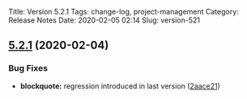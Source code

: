 Title: Version 5.2.1
Tags: change-log, project-management
Category: Release Notes
Date: 2020-02-05 02:14
Slug: version-521

<!-- yaspeller ignore:start -->

## [5.2.1](https://github.com/Pelican-Elegant/elegant/compare/V5.2.0...V5.2.1) (2020-02-04)

### Bug Fixes

- **blockquote:** regression introduced in last version ([2aace21](https://github.com/Pelican-Elegant/elegant/commit/2aace21d633e11527a224c7201abad5fef811ce3))

<!-- yaspeller ignore:end -->
